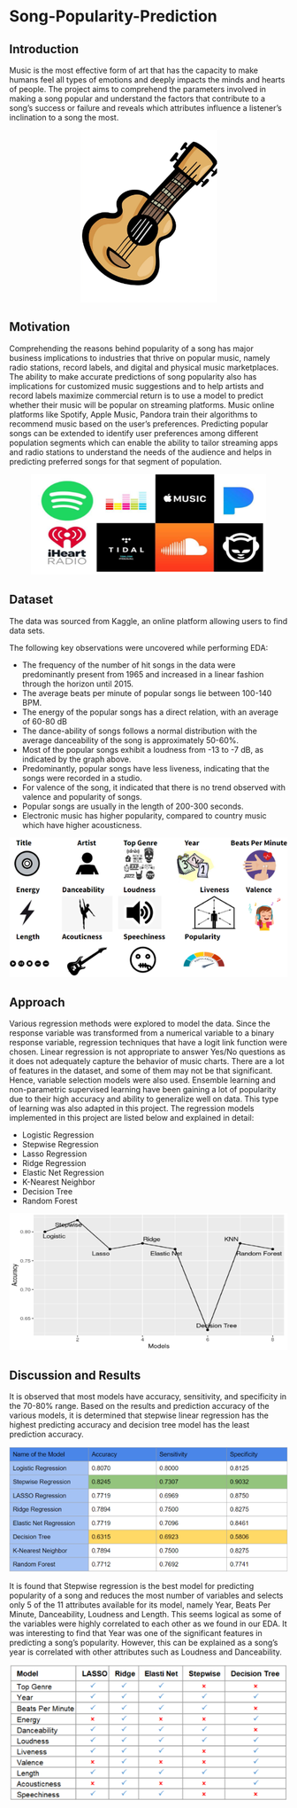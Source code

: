 # Song-Popularity-Prediction

## Introduction

Music is the most effective form of art that has the capacity to make humans feel all types of emotions and 
deeply impacts the minds and hearts of people. The project aims to comprehend the parameters involved in 
making a song popular and understand the factors that contribute to a song’s success or failure and reveals 
which attributes influence a listener’s inclination to a song the most.

<p align="center">
  <img src="./assets/intro.png">
</p>

## Motivation

Comprehending the reasons behind popularity of a song has major business implications to industries that 
thrive on popular music, namely radio stations, record labels, and digital and physical music marketplaces. 
The ability to make accurate predictions of song popularity also has implications for customized music 
suggestions and to help artists and record labels maximize commercial return is to use a model to predict 
whether their music will be popular on streaming platforms. Music online platforms like Spotify, Apple 
Music, Pandora train their algorithms to recommend music based on the user’s preferences. Predicting 
popular songs can be extended to identify user preferences among different population segments which can 
enable the ability to tailor streaming apps and radio stations to understand the needs of the audience and 
helps in predicting preferred songs for that segment of population.

<p align="center">
  <img src="./assets/mot.png">
</p>

## Dataset

The data was sourced from Kaggle, an online platform allowing users to find data sets.

The following key observations were uncovered while performing EDA:

- The frequency of the number of hit songs in the data were predominantly present from 1965 and 
increased in a linear fashion through the horizon until 2015.
- The average beats per minute of popular songs lie between 100-140 BPM.
- The energy of the popular songs has a direct relation, with an average of 60-80 dB
- The dance-ability of songs follows a normal distribution with the average danceability of the song 
is approximately 50-60%.
- Most of the popular songs exhibit a loudness from -13 to -7 dB, as indicated by the graph above.
- Predominantly, popular songs have less liveness, indicating that the songs were recorded in a 
studio.
- For valence of the song, it indicated that there is no trend observed with valence and popularity of 
songs.
- Popular songs are usually in the length of 200-300 seconds.
- Electronic music has higher popularity, compared to country music which have higher 
acousticness.

<p align="center">
  <img src="./assets/data.png">
</p>

## Approach

Various regression methods were explored to model the data. Since the response variable was transformed 
from a numerical variable to a binary response variable, regression techniques that have a logit link function 
were chosen. Linear regression is not appropriate to answer Yes/No questions as it does not adequately 
capture the behavior of music charts. There are a lot of features in the dataset, and some of them may not 
be that significant. Hence, variable selection models were also used. Ensemble learning and non-parametric 
supervised learning have been gaining a lot of popularity due to their high accuracy and ability to generalize 
well on data. This type of learning was also adapted in this project. The regression models implemented in 
this project are listed below and explained in detail:

- Logistic Regression
- Stepwise Regression
- Lasso Regression 
- Ridge Regression
- Elastic Net Regression
- K-Nearest Neighbor
- Decision Tree
- Random Forest

<p align="center">
  <img src="./assets/models.png">
</p>

## Discussion and Results

It is observed that most models have accuracy, sensitivity, and specificity in the 
70-80% range. Based on the results and prediction accuracy of the various models, it is determined that 
stepwise linear regression has the highest predicting accuracy and decision tree model has the least 
prediction accuracy.

<p align="center">
  <img src="./assets/results.png">
</p>

It is found that Stepwise regression is the best model for predicting popularity of a song and reduces the 
most number of variables and selects only 5 of the 11 attributes available for its model, namely Year, Beats 
Per Minute, Danceability, Loudness and Length. This seems logical as some of the variables were highly 
correlated to each other as we found in our EDA. It was interesting to find that Year was one of the 
significant features in predicting a song’s popularity. However, this can be explained as a song’s year is 
correlated with other attributes such as Loudness and Danceability.

<p align="center">
  <img src="./assets/var.png">
</p>

